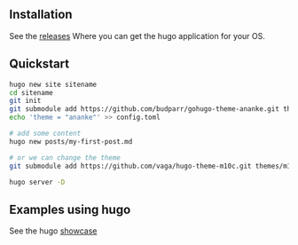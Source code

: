 ## Installation
See the [releases](https://github.com/gohugoio/hugo/releases)
Where you can get the hugo application for your OS.

## Quickstart
```bash
hugo new site sitename
cd sitename
git init
git submodule add https://github.com/budparr/gohugo-theme-ananke.git themes/ananke
echo 'theme = "ananke"' >> config.toml

# add some content
hugo new posts/my-first-post.md

# or we can change the theme
git submodule add https://github.com/vaga/hugo-theme-m10c.git themes/m10c.git themes/m10c

hugo server -D
```

## Examples using hugo
See the hugo [showcase](https://gohugo.io/showcase/)
